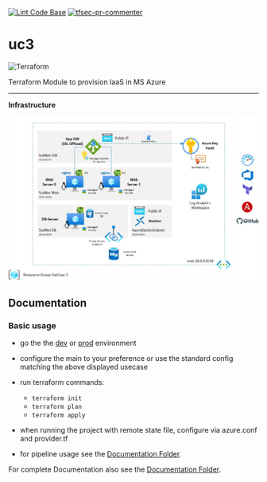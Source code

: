 [![Lint Code Base](https://github.kyndryl.net/Cloud-Germany/UIT-3-Tier-Webapp/actions/workflows/linter.yml/badge.svg)](https://github.kyndryl.net/Cloud-Germany/UIT-3-Tier-Webapp/actions/workflows/linter.yml)
[![tfsec-pr-commenter](https://github.kyndryl.net/Cloud-Germany/UIT-3-Tier-Webapp/actions/workflows/tfsec.yml/badge.svg)](https://github.kyndryl.net/Cloud-Germany/UIT-3-Tier-Webapp/actions/workflows/tfsec.yml)

# uc3
![Terraform](https://img.shields.io/badge/terraform-%235835CC.svg?style=for-the-badge&logo=terraform&logoColor=white)
 
Terraform Module to provision IaaS  in MS Azure

---

**Infrastructure**

![Archhitecture Overview](Documentation/images/UC3-Architecture.jpg?raw=true "Architecture Overview")

## Documentation

### Basic usage

- go the the [dev](Terraform/envs/dev) or [prod](Terraform/envs/prod) environment 
- configure the main to your preference or use the standard config matching the above displayed usecase
- run terraform commands: 
  - `terraform init` 
  - `terraform plan`
  - `terraform apply`

- when running the project with remote state file, configure via azure.conf and provider.tf
- for pipeline usage see the [Documentation Folder](/Documentation).

For complete Documentation also see the [Documentation Folder](/Documentation).

